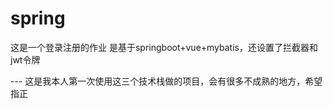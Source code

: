 # spring
这是一个登录注册的作业
是基于springboot+vue+mybatis，还设置了拦截器和jwt令牌

--- 这是我本人第一次使用这三个技术栈做的项目，会有很多不成熟的地方，希望指正